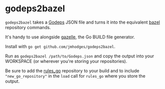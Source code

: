 godeps2bazel
============

`godeps2bazel` takes a [Godeps](https://github.com/tools/godep) JSON file and
turns it into the equivalent [bazel](https://www.bazel.io/) repository
commands.

It's handy to use alongside
[gazelle](https://github.com/bazelbuild/rules_go/tree/master/go/tools/gazelle/gazelle),
the Go BUILD file generator.

Install with `go get github.com/jmhodges/godeps2bazel`.

Run as `godeps2bazel /path/to/Godeps.json` and copy the output into your
WORKSPACE (or wherever you're storing your repositories).

Be sure to add the [rules_go](https://github.com/bazelbuild/rules_go) repository
to your build and to include `"new_go_repository"` in the `load` call for
`rules_go` where you store the output.
